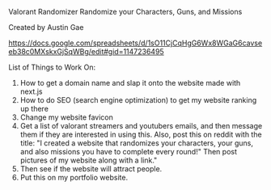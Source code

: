Valorant Randomizer
Randomize your Characters, Guns, and Missions

Created by Austin Gae





https://docs.google.com/spreadsheets/d/1sO11CjCqHgG6Wx8WGaG6cavseeb38c0MXskxGjSqWBg/edit#gid=1147236495


List of Things to Work On:
1) How to get a domain name and slap it onto the website made with next.js
2) How to do SEO (search engine optimization) to get my website ranking up there
3) Change my website favicon
4) Get a list of valorant streamers and youtubers emails, and then message them if they are interested in using this. Also, post this on reddit with the title: "I created a website that randomizes your characters, your guns, and also missions you have to complete every round!" Then post pictures of my website along with a link."
5) Then see if the website will attract people.
6) Put this on my portfolio website. 

